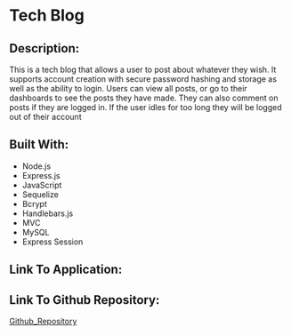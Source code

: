 # Tech Blog

## Description:

This is a tech blog that allows a user to post about whatever they wish. It supports account creation with secure password hashing and storage as well as the ability to login. Users can view all posts, or go to their dashboards to see the posts they have made. They can also comment on posts if they are logged in. If the user idles for too long they will be logged out of their account

## Built With:

- Node.js
- Express.js
- JavaScript
- Sequelize
- Bcrypt
- Handlebars.js
- MVC
- MySQL
- Express Session

## Link To Application:

## Link To Github Repository:
[Github_Repository](https://github.com/Saiban-Hussein/homework14)